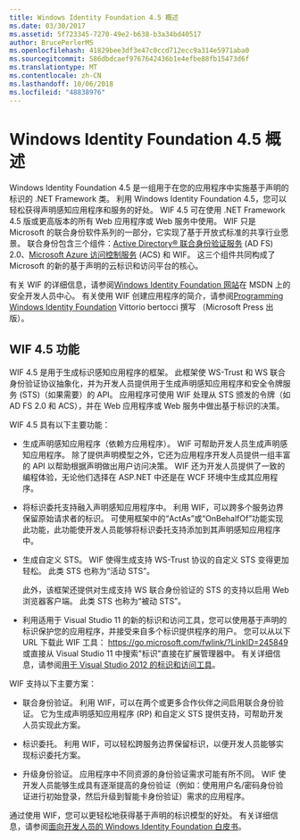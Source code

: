 ```yaml
---
title: Windows Identity Foundation 4.5 概述
ms.date: 03/30/2017
ms.assetid: 5f723345-7270-49e2-b638-b3a34bd40517
author: BrucePerlerMS
ms.openlocfilehash: 41829bee3df3e47c0ccd712ecc9a314e5971aba0
ms.sourcegitcommit: 586dbdcaef9767642436b1e4efbe88fb15473d6f
ms.translationtype: MT
ms.contentlocale: zh-CN
ms.lasthandoff: 10/06/2018
ms.locfileid: "48838976"
---
```

# <a name="windows-identity-foundation-45-overview"></a>Windows Identity Foundation 4.5 概述
Windows Identity Foundation 4.5 是一组用于在您的应用程序中实施基于声明的标识的 .NET Framework 类。 利用 Windows Identity Foundation 4.5，您可以轻松获得声明感知应用程序和服务的好处。 WIF 4.5 可在使用 .NET Framework 4.5 版或更高版本的所有 Web 应用程序或 Web 服务中使用。 WIF 只是 Microsoft 的联合身份软件系列的一部分，它实现了基于开放式标准的共享行业愿景。 联合身份包含三个组件：[Active Directory® 联合身份验证服务](https://go.microsoft.com/fwlink/?LinkID=247516) (AD FS) 2.0、[Microsoft Azure 访问控制服务](https://go.microsoft.com/fwlink/?LinkID=247517) (ACS) 和 WIF。 这三个组件共同构成了 Microsoft 的新的基于声明的云标识和访问平台的核心。  
  
 有关 WIF 的详细信息，请参阅[Windows Identity Foundation 网站](https://go.microsoft.com/fwlink/?LinkId=149009)在 MSDN 上的安全开发人员中心。 有关使用 WIF 创建应用程序的简介，请参阅[Programming Windows Identity Foundation](https://go.microsoft.com/fwlink/?LinkId=210158) Vittorio bertocci 撰写 （Microsoft Press 出版）。  
  
## <a name="wif-45-features"></a>WIF 4.5 功能  
 WIF 4.5 是用于生成标识感知应用程序的框架。 此框架使 WS-Trust 和 WS 联合身份验证协议抽象化，并为开发人员提供用于生成声明感知应用程序和安全令牌服务 (STS)（如果需要）的 API。 应用程序可使用 WIF 处理从 STS 颁发的令牌（如 AD FS 2.0 和 ACS），并在 Web 应用程序或 Web 服务中做出基于标识的决策。  
  
 WIF 4.5 具有以下主要功能：  
  
-   生成声明感知应用程序（依赖方应用程序）。 WIF 可帮助开发人员生成声明感知应用程序。 除了提供声明模型之外，它还为应用程序开发人员提供一组丰富的 API 以帮助根据声明做出用户访问决策。  WIF 还为开发人员提供了一致的编程体验，无论他们选择在 ASP.NET 中还是在 WCF 环境中生成其应用程序。  
  
-   将标识委托支持融入声明感知应用程序中。  利用 WIF，可以跨多个服务边界保留原始请求者的标识。 可使用框架中的“ActAs”或“OnBehalfOf”功能实现此功能，此功能使开发人员能够将标识委托支持添加到其声明感知应用程序中。  
  
-   生成自定义 STS。  WIF 使得生成支持 WS-Trust 协议的自定义 STS 变得更加轻松。 此类 STS 也称为“活动 STS”。  
  
     此外，该框架还提供对生成支持 WS 联合身份验证的 STS 的支持以启用 Web 浏览器客户端。 此类 STS 也称为“被动 STS”。  
  
-   利用适用于 Visual Studio 11 的新的标识和访问工具，您可以使用基于声明的标识保护您的应用程序，并接受来自多个标识提供程序的用户。 您可以从以下 URL 下载此 WIF 工具： [ https://go.microsoft.com/fwlink/?LinkID=245849 ](https://go.microsoft.com/fwlink/?LinkID=245849)或直接从 Visual Studio 11 中搜索"标识"直接在扩展管理器中。 有关详细信息，请参阅[用于 Visual Studio 2012 的标识和访问工具](../../../docs/framework/security/identity-and-access-tool-for-vs.md)。  
  
 WIF 支持以下主要方案：  
  
-   联合身份验证。  利用 WIF，可以在两个或更多合作伙伴之间启用联合身份验证。 它为生成声明感知应用程序 (RP) 和自定义 STS 提供支持，可帮助开发人员实现此方案。  
  
-   标识委托。  利用 WIF，可以轻松跨服务边界保留标识，以便开发人员能够实现标识委托方案。  
  
-   升级身份验证。 应用程序中不同资源的身份验证需求可能有所不同。 WIF 使开发人员能够生成具有逐渐提高的身份验证（例如：使用用户名/密码身份验证进行初始登录，然后升级到智能卡身份验证）需求的应用程序。  
  
 通过使用 WIF，您可以更轻松地获得基于声明的标识模型的好处。 有关详细信息，请参阅[面向开发人员的 Windows Identity Foundation 白皮书](https://download.microsoft.com/download/7/d/0/7d0b5166-6a8a-418a-addd-95ee9b046994/windowsidentityfoundationwhitepaperfordevelopers-rtw.pdf)。
